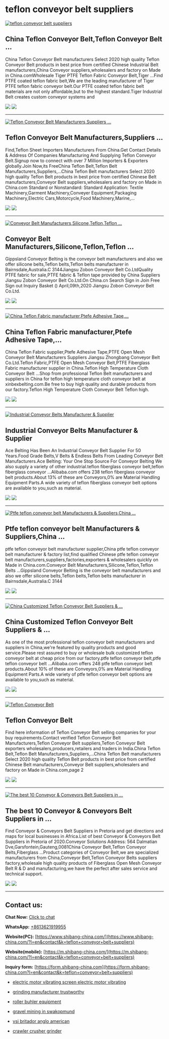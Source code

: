 # teflon conveyor belt suppliers

<a href="https://swt.shibang-china.com/?l=en&img&k=teflon+conveyor+belt+suppliers" target="_blank">![teflon conveyor belt suppliers](http://static.shibang-china.com/all-800x300/261.jpg)</a>

## China Teflon Conveyor Belt,Teflon Conveyor Belt …
China Teflon Conveyor Belt manufacturers Select 2020 high quality Teflon Conveyor Belt products in best price from certified Chinese Industrial Belt manufacturers,China Conveyor suppliers,wholesalers and factory on Made in China.comWholesale Tiger PTFE Teflon Fabric Conveyor Belt,Tiger …Find PTFE coated teflon fabric belt,We are the leading manufacturer of Tiger PTFE teflon fabric conveyor belt.Our PTFE coated teflon fabric belt materials are not only affordable,but to the highest standard.Tiger Industrial Belt creates custom conveyor systems and


<a href="https://whatsapp.shibangsoft.com/WhatsApp.php" target="_blank" title="WhatsApp">![](http://static.shibang-china.com/icon/whatsapp.png)</a> <a href="https://swt.shibang-china.com/?l=en&icon&k=teflon+conveyor+belt+suppliers" target="_blank">![](http://static.shibang-china.com/icon/chat-en.png)</a>

---

<a href="https://swt.shibang-china.com/?l=en&img&k=teflon+conveyor+belt+suppliers" target="_blank">![Teflon Conveyor Belt Manufacturers,Suppliers …](http://static.shibang-china.com/all-800x300/1243.jpg)</a>

## Teflon Conveyor Belt Manufacturers,Suppliers …
Find,Teflon Sheet Importers Manufacturers From China.Get Contact Details &amp; Address Of Companies Manufacturing And Supplying Teflon Conveyor Belt.Signup now to connect with over 7 Million Importers &amp; Exporters globally.Join Now,its FreeChina Teflon Belt,Teflon Belt Manufacturers,Suppliers,…China Teflon Belt manufacturers Select 2020 high quality Teflon Belt products in best price from certified Chinese Belt manufacturers,Conveyor Belt suppliers,wholesalers and factory on Made in China.com Standard or Nonstandard: Standard Application: Textile Machinery,Garment Machinery,Conveyer Equipment,Packaging Machinery,Electric Cars,Motorcycle,Food Machinery,Marine,…


<a href="https://whatsapp.shibangsoft.com/WhatsApp.php" target="_blank" title="WhatsApp">![](http://static.shibang-china.com/icon/whatsapp.png)</a> <a href="https://swt.shibang-china.com/?l=en&icon&k=teflon+conveyor+belt+suppliers" target="_blank">![](http://static.shibang-china.com/icon/chat-en.png)</a>

---

<a href="https://swt.shibang-china.com/?l=en&img&k=teflon+conveyor+belt+suppliers" target="_blank">![Conveyor Belt Manufacturers,Silicone,Teflon,Teflon …](http://static.shibang-china.com/all-800x300/1112.jpg)</a>

## Conveyor Belt Manufacturers,Silicone,Teflon,Teflon …
Gippsland Conveyor Belting is the conveyor belt manufacturers and also we offer silicone belts,Teflon belts,Teflon belts manufacturer in Bairnsdale,Australia.C 3144Jiangsu Zobon Conveyor Belt Co.LtdQuality PTFE fabric for sale,PTFE fabric &amp; Teflon tape provided by China Suppliers Jiangsu Zobon Conveyor Belt Co.Ltd.On China.cn Search Sign in Join Free Sign out Inquiry Basket () April,09th,2020 Jiangsu Zobon Conveyor Belt Co.Ltd.


<a href="https://whatsapp.shibangsoft.com/WhatsApp.php" target="_blank" title="WhatsApp">![](http://static.shibang-china.com/icon/whatsapp.png)</a> <a href="https://swt.shibang-china.com/?l=en&icon&k=teflon+conveyor+belt+suppliers" target="_blank">![](http://static.shibang-china.com/icon/chat-en.png)</a>

---

<a href="https://swt.shibang-china.com/?l=en&img&k=teflon+conveyor+belt+suppliers" target="_blank">![China Teflon Fabric manufacturer,Ptefe Adhesive Tape,…](http://static.shibang-china.com/all-800x300/1466.jpg)</a>

## China Teflon Fabric manufacturer,Ptefe Adhesive Tape,…
China Teflon Fabric supplier,Ptefe Adhesive Tape,PTFE Open Mesh Conveyor Belt Manufacturers Suppliers Jiangsu Zhongbang Conveyor Belt Co.Ltd.Teflon Fabric,PTFE Open Mesh Conveyor Belt,PTFE Fiberglass Fabric manufacturer supplier in China.Teflon High Temperature Cloth Conveyor Belt …Shop from professional Teflon Belt manufacturers and suppliers in China for teflon high temperature cloth conveyor belt at xinbexbelting.com.Be free to buy high quality and durable products from our factory.Teflon High Temperature Cloth Conveyor Belt Teflon high.


<a href="https://whatsapp.shibangsoft.com/WhatsApp.php" target="_blank" title="WhatsApp">![](http://static.shibang-china.com/icon/whatsapp.png)</a> <a href="https://swt.shibang-china.com/?l=en&icon&k=teflon+conveyor+belt+suppliers" target="_blank">![](http://static.shibang-china.com/icon/chat-en.png)</a>

---

<a href="https://swt.shibang-china.com/?l=en&img&k=teflon+conveyor+belt+suppliers" target="_blank">![Industrial Conveyor Belts Manufacturer &amp; Supplier](http://static.shibang-china.com/all-800x300/1170.jpg)</a>

## Industrial Conveyor Belts Manufacturer &amp; Supplier
Ace Belting Has Been An Industrial Conveyor Belt Supplier For 50 Years.Food Grade Belts,V Belts &amp; Endless Belts From Leading Conveyor Belt Manufacturers.Ace Belting: Your One Stop Source For Conveyor Belting We also supply a variety of other industrial.teflon fiberglass conveyor belt,teflon fiberglass conveyor …Alibaba.com offers 238 teflon fiberglass conveyor belt products.About 13% of these are Conveyors,0% are Material Handling Equipment Parts.A wide variety of teflon fiberglass conveyor belt options are available to you,such as material.


<a href="https://whatsapp.shibangsoft.com/WhatsApp.php" target="_blank" title="WhatsApp">![](http://static.shibang-china.com/icon/whatsapp.png)</a> <a href="https://swt.shibang-china.com/?l=en&icon&k=teflon+conveyor+belt+suppliers" target="_blank">![](http://static.shibang-china.com/icon/chat-en.png)</a>

---

<a href="https://swt.shibang-china.com/?l=en&img&k=teflon+conveyor+belt+suppliers" target="_blank">![Ptfe teflon conveyor belt Manufacturers &amp; Suppliers,China …](http://static.shibang-china.com/all-800x300/643.jpg)</a>

## Ptfe teflon conveyor belt Manufacturers &amp; Suppliers,China …
ptfe teflon conveyor belt manufacturer supplier,China ptfe teflon conveyor belt manufacturer &amp; factory list,find qualified Chinese ptfe teflon conveyor belt manufacturers,suppliers,factories,exporters &amp; wholesalers quickly on Made in China.com.Conveyor Belt Manufacturers,Silicone,Teflon,Teflon Belts …Gippsland Conveyor Belting is the conveyor belt manufacturers and also we offer silicone belts,Teflon belts,Teflon belts manufacturer in Bairnsdale,Australia.C 3144


<a href="https://whatsapp.shibangsoft.com/WhatsApp.php" target="_blank" title="WhatsApp">![](http://static.shibang-china.com/icon/whatsapp.png)</a> <a href="https://swt.shibang-china.com/?l=en&icon&k=teflon+conveyor+belt+suppliers" target="_blank">![](http://static.shibang-china.com/icon/chat-en.png)</a>

---

<a href="https://swt.shibang-china.com/?l=en&img&k=teflon+conveyor+belt+suppliers" target="_blank">![China Customized Teflon Conveyor Belt Suppliers &amp; …](http://static.shibang-china.com/all-800x300/1067.jpg)</a>

## China Customized Teflon Conveyor Belt Suppliers &amp; …
As one of the most professional teflon conveyor belt manufacturers and suppliers in China,we're featured by quality products and good service.Please rest assured to buy or wholesale bulk customized teflon conveyor belt at cheap price from our factory.ptfe teflon conveyor belt,ptfe teflon conveyor belt …Alibaba.com offers 248 ptfe teflon conveyor belt products.About 10% of these are Conveyors,0% are Material Handling Equipment Parts.A wide variety of ptfe teflon conveyor belt options are available to you,such as material.


<a href="https://whatsapp.shibangsoft.com/WhatsApp.php" target="_blank" title="WhatsApp">![](http://static.shibang-china.com/icon/whatsapp.png)</a> <a href="https://swt.shibang-china.com/?l=en&icon&k=teflon+conveyor+belt+suppliers" target="_blank">![](http://static.shibang-china.com/icon/chat-en.png)</a>

---

<a href="https://swt.shibang-china.com/?l=en&img&k=teflon+conveyor+belt+suppliers" target="_blank">![Teflon Conveyor Belt](http://static.shibang-china.com/all-800x300/1375.jpg)</a>

## Teflon Conveyor Belt
Find here information of Teflon Conveyor Belt selling companies for your buy requirements.Contact verified Teflon Conveyor Belt Manufacturers,Teflon Conveyor Belt suppliers,Teflon Conveyor Belt exporters wholesalers,producers,retailers and traders in India.China Teflon Belt,Teflon Belt Manufacturers,Suppliers,…China Teflon Belt manufacturers Select 2020 high quality Teflon Belt products in best price from certified Chinese Belt manufacturers,Conveyor Belt suppliers,wholesalers and factory on Made in China.com,page 2


<a href="https://whatsapp.shibangsoft.com/WhatsApp.php" target="_blank" title="WhatsApp">![](http://static.shibang-china.com/icon/whatsapp.png)</a> <a href="https://swt.shibang-china.com/?l=en&icon&k=teflon+conveyor+belt+suppliers" target="_blank">![](http://static.shibang-china.com/icon/chat-en.png)</a>

---

<a href="https://swt.shibang-china.com/?l=en&img&k=teflon+conveyor+belt+suppliers" target="_blank">![The best 10 Conveyor &amp; Conveyors Belt Suppliers in …](http://static.shibang-china.com/all-800x300/444.jpg)</a>

## The best 10 Conveyor &amp; Conveyors Belt Suppliers in …
Find Conveyor &amp; Conveyors Belt Suppliers in Pretoria and get directions and maps for local businesses in Africa.List of best Conveyor &amp; Conveyors Belt Suppliers in Pretoria of 2020.Conveyor Solutions Address: 564 Dalmatian Dve,Garsfontein,Gauteng,0081China Conveyor Belt,Teflon Conveyor Belts,Fiberglass …Product categories of Conveyor Belt,we are specialized manufacturers from China,Conveyor Belt,Teflon Conveyor Belts suppliers factory,wholesale high quality products of Fiberglass Open Mesh Conveyor Belt R &amp; D and manufacturing,we have the perfect after sales service and technical support.


<a href="https://whatsapp.shibangsoft.com/WhatsApp.php" target="_blank" title="WhatsApp">![](http://static.shibang-china.com/icon/whatsapp.png)</a> <a href="https://swt.shibang-china.com/?l=en&icon&k=teflon+conveyor+belt+suppliers" target="_blank">![](http://static.shibang-china.com/icon/chat-en.png)</a>

---
## Contact us:

**Chat Now:** [Click to chat](https://swt.shibang-china.com?l=en&contact&k=teflon+conveyor+belt+suppliers)

**WhatsApp:**  [+8613621919955](https://whatsapp.shibangsoft.com/WhatsApp.php)

**Website(PC):** [https://www.shibang-china.com/](https://www.shibang-china.com/?l=en&contact&k=teflon+conveyor+belt+suppliers)

**Website(mobile):** [https://m.shibang-china.com/](https://m.shibang-china.com/?l=en&contact&k=teflon+conveyor+belt+suppliers)

**Inquiry form:** [https://form.shibang-china.com](https://form.shibang-china.com?l=en&contact&k=teflon+conveyor+belt+suppliers)

* [electric motor vibrating screen electric motor vibrating](../133/electric%20motor%20vibrating%20screen%20electric%20motor%20vibrating.md)

* [grinding manufacturer trustworthy](../126/grinding%20manufacturer%20trustworthy.md)

* [roller buhler equipment](../134/roller%20buhler%20equipment.md)

* [gravel mining in swakopmund](../128/gravel%20mining%20in%20swakopmund.md)

* [vsi britador anglo american](../136/vsi%20britador%20anglo%20american.md)

* [crawler crusher grinder](../126/crawler%20crusher%20grinder.md)